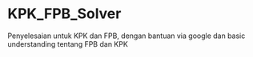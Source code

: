 # KPK_FPB_Solver
Penyelesaian untuk KPK dan FPB, dengan bantuan via google dan basic understanding tentang FPB dan KPK
